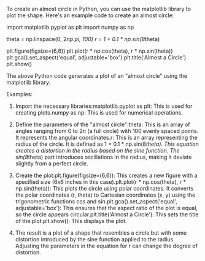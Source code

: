 To create an almost circle in Python, you can use the matplotlib library to plot the shape. Here's an example code to create an almost circle:

import matplotlib.pyplot as plt
import numpy as np

theta = np.linspace(0, 2*np.pi, 100)
r = 1 + 0.1 * np.sin(8*theta)

plt.figure(figsize=(6,6))
plt.plot(r * np.cos(theta), r * np.sin(theta))
plt.gca().set_aspect('equal', adjustable='box')
plt.title('Almost a Circle')
plt.show()

The above Python code generates a plot of an "almost circle" using the matplotlib library.

Examples:
1. Import the necessary libraries:matplotlib.pyplot as plt: This is used for creating plots.numpy as np: This is used for numerical operations.

2. Define the parameters of the "almost circle":theta: This is an array of angles ranging from 0 to 2π (a full circle) with 100 evenly spaced points. It represents the angular coordinates.r: This is an array representing the radius of the circle. It is defined as 1 + 0.1 * np.sin(8*theta). This equation creates a distortion in the radius based on the sine function. The sin(8*theta) part introduces oscillations in the radius, making it deviate slightly from a perfect circle.

3. Create the plot:plt.figure(figsize=(6,6)): This creates a new figure with a specified size (6x6 inches in this case).plt.plot(r * np.cos(theta), r * np.sin(theta)): This plots the circle using polar coordinates. It converts the polar coordinates (r, theta) to Cartesian coordinates (x, y) using the trigonometric functions cos and sin.plt.gca().set_aspect('equal', adjustable='box'): This ensures that the aspect ratio of the plot is equal, so the circle appears circular.plt.title('Almost a Circle'): This sets the title of the plot.plt.show(): This displays the plot.

4. The result is a plot of a shape that resembles a circle but with some distortion introduced by the sine function applied to the radius. Adjusting the parameters in the equation for r can change the degree of distortion.
